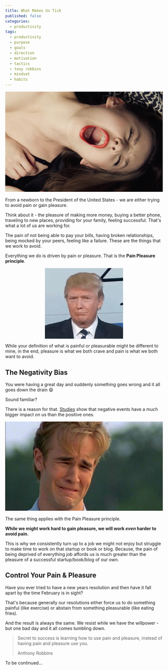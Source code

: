```yaml
---
title: What Makes Us Tick
published: false
categories:
  - productivity
tags:
  - productivity
  - purpose
  - goals
  - direction
  - motivation
  - tactics
  - tony robbins
  - mindset
  - habits
---
```


<img src="pain-or-pleasure.jpg" title="Pain or pleasure?" alt="Moaning woman" />

From a newborn to the President of the United States - we are either trying to avoid pain or gain pleasure.

Think about it - the pleasure of making more money, buying a better phone, traveling to new places, providing for your family, feeling successful. That's what a lot of us are working for.

The pain of not being able to pay your bills, having broken relationships, being mocked by your peers, feeling like a failure. These are the things that we work to avoid.

Everything we do is driven by pain or pleasure. That is the **Pain Pleasure principle**.

<p style="flex-direction: column;align-items: center;display: flex;">
<img src="trump-confused.gif" />
</p>

While your definition of what is painful or pleasurable might be different to mine, in the end, pleasure is what we both crave and pain is what we both want to avoid.

## The Negativity Bias

You were having a great day and suddenly something goes wrong and it all goes down the drain 😧

Sound familiar?

There is a reason for that. <a href="https://www.psychologytoday.com/au/articles/200306/our-brains-negative-bias" target="_blank">Studies</a> show that negative events have a much bigger impact on us than the positive ones.

<img src="crying-dawson.jpg" alt="Dawson crying" />

The same thing applies with the Pain Pleasure principle.

**While we might work hard to gain pleasure, we will work _even_ harder to avoid pain.**

This is why we consistently turn up to a job we might not enjoy but struggle to make time to work on that startup or book or blog. Because, the pain of being deprived of everything job affords us is much greater than the pleasure of a successful startup/book/blog of our own.

## Control Your Pain & Pleasure

Have you ever tried to have a new years resolution and then have it fall apart by the time February is in sight?

That's because generally our resolutions either force us to do something painful (like exercise) or abstain from something pleasurable (like eating fries).

And the result is always the same. We resist while we have the willpower - but one bad day and it all comes tumbling down.

> Secret to success is learning how to use pain and pleasure, instead of having pain and pleasure use you.
>
> Anthony Robbins

To be continued...
